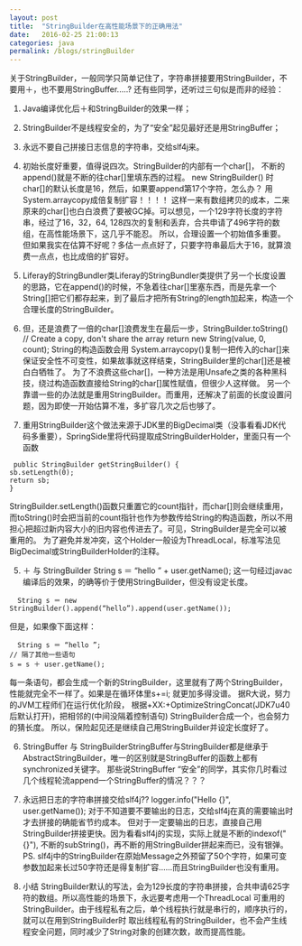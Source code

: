 ```yaml
---
layout: post
title:  "StringBuilder在高性能场景下的正确用法"
date:   2016-02-25 21:00:13
categories: java
permalink: /blogs/stringBuilder
---
```


   关于StringBuilder，一般同学只简单记住了，字符串拼接要用StringBuilder，不要用＋，也不要用StringBuffer.....?
还有些同学，还听过三句似是而非的经验：
1. Java编译优化后＋和StringBuilder的效果一样；
2. StringBuilder不是线程安全的，为了“安全”起见最好还是用StringBuffer；
3. 永远不要自己拼接日志信息的字符串，交给slf4j来。
 
1. 初始长度好重要，值得说四次。StringBuilder的内部有一个char[]， 不断的append()就是不断的往char[]里填东西的过程。
new StringBuilder() 时char[]的默认长度是16，然后，如果要append第17个字符，怎么办？
用System.arraycopy成倍复制扩容！！！！
这样一来有数组拷贝的成本，二来原来的char[]也白白浪费了要被GC掉。可以想见，一个129字符长度的字符串，经过了16，32，64, 128四次的复制和丢弃，合共申请了496字符的数组，在高性能场景下，这几乎不能忍。
所以，合理设置一个初始值多重要。
但如果我实在估算不好呢？多估一点点好了，只要字符串最后大于16，就算浪费一点点，也比成倍的扩容好。
 
2. Liferay的StringBundler类Liferay的StringBundler类提供了另一个长度设置的思路，它在append()的时候，不急着往char[]里塞东西，而是先拿一个String[]把它们都存起来，到了最后才把所有String的length加起来，构造一个合理长度的StringBuilder。
 
3. 但，还是浪费了一倍的char[]浪费发生在最后一步，StringBuilder.toString()
  // Create a copy, don't share the array
return new String(value, 0, count);
String的构造函数会用 System.arraycopy()复制一把传入的char[]来保证安全性不可变性，如果故事就这样结束，StringBuilder里的char[]还是被白白牺牲了。
为了不浪费这些char[]，一种方法是用Unsafe之类的各种黑科技，绕过构造函数直接给String的char[]属性赋值，但很少人这样做。
另一个靠谱一些的办法就是重用StringBuilder。而重用，还解决了前面的长度设置问题，因为即使一开始估算不准，多扩容几次之后也够了。
 
4. 重用StringBuilder这个做法来源于JDK里的BigDecimal类（没事看看JDK代码多重要），SpringSide里将代码提取成StringBuilderHolder，里面只有一个函数
 ```
  public StringBuilder getStringBuilder() {
sb.setLength(0);
return sb;
}
```
StringBuilder.setLength()函数只重置它的count指针，而char[]则会继续重用，而toString()时会把当前的count指针也作为参数传给String的构造函数，所以不用担心把超过新内容大小的旧内容也传进去了。可见，StringBuilder是完全可以被重用的。
为了避免并发冲突，这个Holder一般设为ThreadLocal，标准写法见BigDecimal或StringBuilderHolder的注释。
 
5. ＋ 与 StringBuilder  String s ＝ “hello ” + user.getName();
这一句经过javac编译后的效果，的确等价于使用StringBuilder，但没有设定长度。
```
  String s ＝ new StringBuilder().append(“hello”).append(user.getName());
  ```
但是，如果像下面这样：
```
  String s ＝ “hello ”;
// 隔了其他一些语句
s = s ＋ user.getName();
```
每一条语句，都会生成一个新的StringBuilder，这里就有了两个StringBuilder，性能就完全不一样了。如果是在循环体里s+=i; 就更加多得没谱。
据R大说，努力的JVM工程师们在运行优化阶段， 根据+XX:+OptimizeStringConcat(JDK7u40后默认打开)，把相邻的(中间没隔着控制语句) StringBuilder合成一个，也会努力的猜长度。
所以，保险起见还是继续自己用StringBuilder并设定长度好了。
 
6. StringBuffer 与 StringBuilderStringBuffer与StringBuilder都是继承于AbstractStringBuilder，唯一的区别就是StringBuffer的函数上都有synchronized关键字。
那些说StringBuffer “安全”的同学，其实你几时看过几个线程轮流append一个StringBuffer的情况？？？
 
7. 永远把日志的字符串拼接交给slf4j??  logger.info("Hello {}", user.getName());
对于不知道要不要输出的日志，交给slf4j在真的需要输出时才去拼接的确能省节约成本。
但对于一定要输出的日志，直接自己用StringBuilder拼接更快。因为看看slf4j的实现，实际上就是不断的indexof("{}"), 不断的subString()，再不断的用StringBuilder拼起来而已，没有银弹。
PS. slf4j中的StringBuilder在原始Message之外预留了50个字符，如果可变参数加起来长过50字符还是得复制扩容......而且StringBuilder也没有重用。
 
8. 小结
   StringBuilder默认的写法，会为129长度的字符串拼接，合共申请625字符的数组。所以高性能的场景下，永远要考虑用一个ThreadLocal 可重用的StringBuilder。由于线程私有之后，单个线程执行就是串行的，顺序执行的，就可以在用到StringBuilder时
取出线程私有的StringBuilder，也不会产生线程安全问题，同时减少了String对象的创建次数，故而提高性能。
